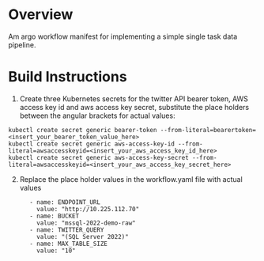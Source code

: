 # Overview

Am argo workflow manifest for implementing a simple single task data pipeline.

# Build Instructions

1. Create three Kubernetes secrets for the twitter API bearer token, AWS access key id and aws access key secret, substitute the place holders between the angular brackets for actual values:

```
kubectl create secret generic bearer-token --from-literal=bearertoken=<insert_your_bearer_token_value_here>
kubectl create secret generic aws-access-key-id --from-literal=awsaccesskeyid=<insert_your_aws_access_key_id_here>
kubectl create secret generic aws-access-key-secret --from-literal=awsaccesskeyid=<insert_your_aws_access_key_secret_here>
```

2. Replace the place holder values in the workflow.yaml file with actual values

```
      - name: ENDPOINT_URL
        value: "http://10.225.112.70"
      - name: BUCKET
        value: "mssql-2022-demo-raw"
      - name: TWITTER_QUERY
        value: "(SQL Server 2022)"
      - name: MAX_TABLE_SIZE
        value: "10"
```



